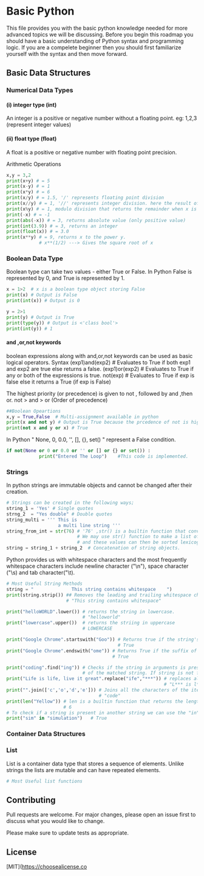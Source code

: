 # Basic Python
This file provides you with the basic python knowledge needed for more advanced topics we will be discussing.
Before you begin this roadmap you should have a basic understanding of Python syntax and programming logic.
If you are a compelete beginner then you should first familiarize yourself with the syntax and then move forward.

## Basic Data Structures

### Numerical Data Types
#### (i) integer type (int)
An integer is a positive or negative number without a floating point.
eg: 1,2,3 (represent integer values)
#### (ii) float type (float)
A float is a positive or negative number with floating point precision.

Arithmetic Operations
```python
x,y = 3,2
print(x+y) # = 5
print(x-y) # = 1
print(x*y) # = 6
print(x/y) # = 1.5, '/' represents floating point division
print(x//y) # = 1, '//' represents integer division. here the result of division is rounded to lower value.
print(x%y) # = 1, modulo division that returns the remainder when x is divided by y.
print(-x) # = -1
print(abs(-x)) # = 3, returns absolute value (only positive value)
print(int(3.9)) # = 3, returns an integer
print(float(x)) # = 3.0
print(x**y) # = 9, returns x to the power y.
            # x**(1/2) ---> Gives the square root of x
```
### Boolean Data Type
Boolean type can take two values - either True or False.
In Python False is represented by 0, and True is represented by 1.
```python
x = 1>2  # x is a boolean type object storing False
print(x) # Output is False
print(int(x)) # Output is 0

y = 2>1
print(y) # Output is True
print(type(y)) # Output is <'class bool'>
print(int(y)) # 1
```
#### and ,or,not keywords
boolean expressions along with and,or,not keywords can be used as basic logical operators.
Syntax
(exp1)and(exp2) # Evaluates to True if both exp1 and exp2 are true else returns a false.
(exp1)or(exp2) # Evaluates to True if any or both of the expressions is true.
not(exp) # Evaluates to True if exp is false else it returns a True (if exp is False)

The highest priority (or precedence) is given to not , followed by and ,then or.
not > and > or (Order of precedence)
```python
##Boolean Opeartions
x,y = True,False  # Multi-assignment available in python
print(x and not y) # Output is True because the prcedence of not is higher than and
print(not x and y or x) # True
```
In Python " None, 0, 0.0, '', [], {}, set() " represent a False condition.
```python
if not(None or 0 or 0.0 or '' or [] or {} or set()) :
            print("Entered The Loop")    #This code is implemented. 
  ```
### Strings
In python strings are immutable objects and cannot be changed after their creation.
```python
# Strings can be created in the following ways;
string_1 = 'Yes' # Single quotes
strng_2  = "Yes double" # Double quotes
string_multi = ''' This is
                   a multi line string '''
string_from_int = str(76) # '76' ,str() is a builtin function that converts integer value to a string.
                          # We may use str() function to make a list of strings from integer values
                          # and these values can then be sorted lexicographically (i.e based on the first element)
string = string_1 + string_2  # Concatenation of string objects.
```
Python provides us with whitespace characters and the most frequently whitespace characters include newline character ("\n"), space character ("\s) and tab character("\t).
```python
# Most Useful String Methods
string = "              This string contains whitespace    ")
print(string.strip()) ## Removes the leading and trailing whitespace characters from the string
                      # "This string contains whitespace"

print("helloWORLD".lower()) # returns the string in lowercase. 
                            # "helloworld"
print("lowercase".upper())  # returns the striing in uppercase
                            # LOWERCASE

print("Google Chrome".startswith("Goo")) # Returns true if the string's prefix matches with the argument of the function.
                                         # True
print("Google Chrome".endswith("ome")) # Returns True if the suffix of the string matches with the argument of the function.
                                       # True

print("coding".find("ing")) # Checks if the string in arguments is present in the main string.It then returns the beginning
                            # of the matched string. If string is not found it returns a -1
print("Life is life, live it great".replace("ife","***")) # replaces all instances of the argument in the main string
                                                          # "L*** is l***,live it great
print("".join(['c','o','d','e'])) # Joins all the characters of the iterable to return a string
                                  # "code"
print(len("Yellow")) # len is a builtin function that returns the length of the string.
                     # 6
# To check if a string is present in another string we can use the "in" operator
print("sim" in "simulation")   # True
```
### Container Data Structures
### List
List is a container data type that stores a sequence of elements. Unlike strings the lists are mutable and can have repeated elements.
```python
# Most Useful list functions

```
## Contributing
Pull requests are welcome. For major changes, please open an issue first to discuss what you would like to change.

Please make sure to update tests as appropriate.

## License
[MIT](https://choosealicense.co
